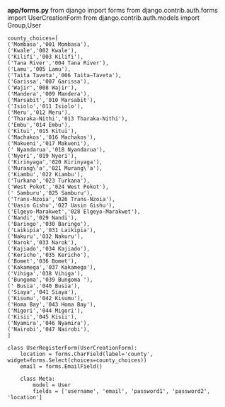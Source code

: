 **app/forms.py**
    from django import forms
    from django.contrib.auth.forms import UserCreationForm
    from django.contrib.auth.models import Group,User

    county_choices=[
    ('Mombasa','001 Mombasa'),	
    ('Kwale','002 Kwale'),		
    ('Kilifi','003 Kilifi'),		
    ('Tana River','004 Tana River'),	
    ('Lamu','005 Lamu'),		
    ('Taita Taveta','006 Taita–Taveta'),		
    ('Garissa','007 Garissa'),		
    ('Wajir','008 Wajir'),		
    ('Mandera','009 Mandera'),		
    ('Marsabit','010 Marsabit'),	
    ('Isiolo','011 Isiolo'),		
    ('Meru','012 Meru'),		
    ('Tharaka-Nithi','013 Tharaka-Nithi'),	
    ('Embu','014 Embu'),		
    ('Kitui','015 Kitui'),		
    ('Machakos','016 Machakos'),	
    ('Makueni','017 Makueni'),		
    (' Nyandarua','018 Nyandarua'),		
    ('Nyeri','019 Nyeri'),		
    ('Kirinyaga','020 Kirinyaga'),
    ('Murang\'a','021 Murang\'a'),	
    ('Kiambu','022 Kiambu'),		
    ('Turkana','023 Turkana'),		
    ('West Pokot','024 West Pokot'),	
    (' Samburu','025 Samburu'),		
    ('Trans-Nzoia','026 Trans-Nzoia'),	
    ('Uasin Gishu','027 Uasin Gishu'),	
    ('Elgeyo-Marakwet','028 Elgeyo-Marakwet'),	
    ('Nandi','029 Nandi'),		
    ('Baringo','030 Baringo'),		
    ('Laikipia','031 Laikipia'),	
    ('Nakuru','032 Nakuru'),		
    ('Narok','033 Narok'),		
    ('Kajiado','034 Kajiado'),		
    ('Kericho','035 Kericho'),		
    ('Bomet','036 Bomet'),		
    ('Kakamega','037 Kakamega'),		
    ('Vihiga','038 Vihiga'),		
    ('Bungoma','039 Bungoma	'),
    (' Busia','040 Busia'),	
    ('Siaya','041 Siaya'),	
    ('Kisumu','042 Kisumu'),		
    ('Homa Bay','043 Homa Bay'),	
    ('Migori','044 Migori'),		
    ('Kisii','045 Kisii'),	
    ('Nyamira','046 Nyamira'),	
    ('Nairobi','047 Nairobi'),
    ]

    class UserRegisterForm(UserCreationForm):    
        location = forms.CharField(label='county', widget=forms.Select(choices=county_choices))
        email = forms.EmailField()

        class Meta:
            model = User
            fields = ['username', 'email', 'password1', 'password2', 'location']
